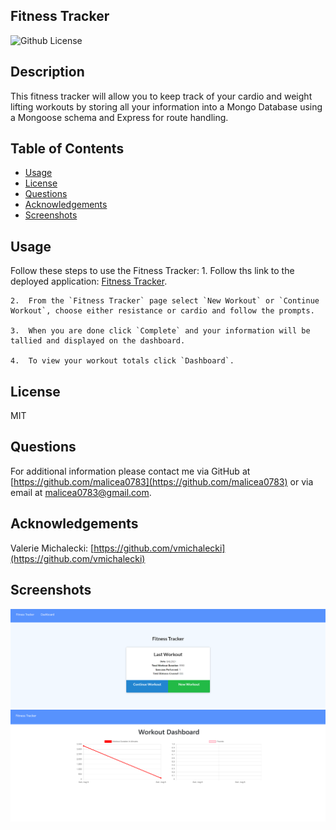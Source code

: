 ## Fitness Tracker

![Github License](https://img.shields.io/badge/License-MIT-yellow.svg)

## Description

This fitness tracker will allow you to keep track of your cardio and weight lifting workouts by storing all your information into a Mongo Database using a Mongoose schema and Express for route handling.

## Table of Contents

- [Usage](#Usage)
- [License](#License)
- [Questions](#Questions)
- [Acknowledgements](#Acknowledgements)
- [Screenshots](#Screenshots)

## Usage

Follow these steps to use the Fitness Tracker: 1. Follow ths link to the deployed application: [Fitness Tracker](https://mig-fitness-tracker.herokuapp.com/).

    2.  From the `Fitness Tracker` page select `New Workout` or `Continue Workout`, choose either resistance or cardio and follow the prompts.

    3.  When you are done click `Complete` and your information will be tallied and displayed on the dashboard.

    4.  To view your workout totals click `Dashboard`.

## License

MIT

## Questions

For additional information please contact me via GitHub at [https://github.com/malicea0783](https://github.com/malicea0783) or via email at [malicea0783@gmail.com](mailto:malicea0783@gamil.com?subject=[GitHub]%Employee%Tracker).

## Acknowledgements

Valerie Michalecki: [https://github.com/vmichalecki](https://github.com/vmichalecki)

## Screenshots

![Fitness Tracker](./public/images/fitness-tracker1.png)
![Fitness Tracker Dashboard](./public/images/fitness-tracker2.png)
